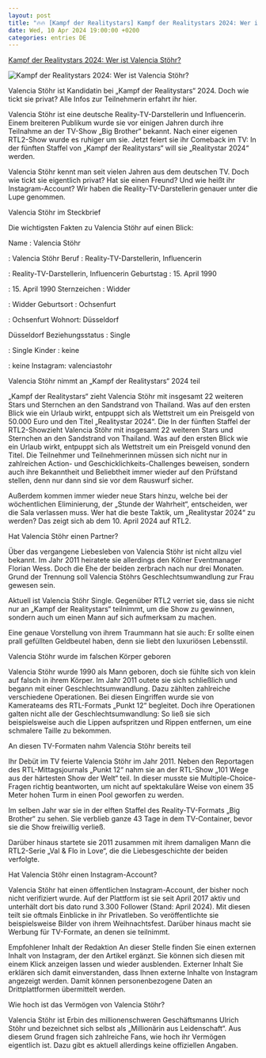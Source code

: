 ```yaml
---
layout: post
title: "🔥🔥 [Kampf der Realitystars] Kampf der Realitystars 2024: Wer ist Valencia Stöhr?"
date: Wed, 10 Apr 2024 19:00:00 +0200
categories: entries DE
---
```

[Kampf der Realitystars 2024: Wer ist Valencia Stöhr?](https://www.swp.de/panorama/personen/kampf-der-realitystars-2024-teilnehmer-valencia-stoehr-73487141.html)

![Kampf der Realitystars 2024: Wer ist Valencia Stöhr?](https://www.swp.de/imgs/07/1/3/1/0/5/9/8/7/7/tok_48f54cfda22c73cd15d8f93712a0ef96/w1200_h675_x750_y385_aa8eYhZfkIvg-kampf_der_realitystars_2024_valencia_05.jpg-afe6bf1829d72821.jpeg)

Valencia Stöhr ist Kandidatin bei „Kampf der Realitystars“ 2024. Doch wie tickt sie privat? Alle Infos zur Teilnehmerin erfahrt ihr hier.

Valencia Stöhr ist eine deutsche Reality-TV-Darstellerin und Influencerin. Einem breiteren Publikum wurde sie vor einigen Jahren durch ihre Teilnahme an der TV-Show „Big Brother“ bekannt. Nach einer eigenen RTL2-Show wurde es ruhiger um sie. Jetzt feiert sie ihr Comeback im TV: In der fünften Staffel von „Kampf der Realitystars“ will sie „Realitystar 2024“ werden.

Valencia Stöhr kennt man seit vielen Jahren aus dem deutschen TV. Doch wie tickt sie eigentlich privat? Hat sie einen Freund? Und wie heißt ihr Instagram-Account? Wir haben die Reality-TV-Darstellerin genauer unter die Lupe genommen.

Valencia Stöhr im Steckbrief

Die wichtigsten Fakten zu Valencia Stöhr auf einen Blick:

Name : Valencia Stöhr

: Valencia Stöhr Beruf : Reality-TV-Darstellerin, Influencerin

: Reality-TV-Darstellerin, Influencerin Geburtstag : 15. April 1990

: 15. April 1990 Sternzeichen : Widder

: Widder Geburtsort : Ochsenfurt

: Ochsenfurt Wohnort: Düsseldorf

Düsseldorf Beziehungsstatus : Single

: Single Kinder : keine

: keine Instagram: valenciastohr

Valencia Stöhr nimmt an „Kampf der Realitystars“ 2024 teil

„Kampf der Realitystars“ zieht Valencia Stöhr mit insgesamt 22 weiteren Stars und Sternchen an den Sandstrand von Thailand. Was auf den ersten Blick wie ein Urlaub wirkt, entpuppt sich als Wettstreit um ein Preisgeld von 50.000 Euro und den Titel „Realitystar 2024“. Die In der fünften Staffel der RTL2-Showzieht Valencia Stöhr mit insgesamt 22 weiteren Stars und Sternchen an den Sandstrand von Thailand. Was auf den ersten Blick wie ein Urlaub wirkt, entpuppt sich als Wettstreit um ein Preisgeld vonund den Titel. Die Teilnehmer und Teilnehmerinnen müssen sich nicht nur in zahlreichen Action- und Geschicklichkeits-Challenges beweisen, sondern auch ihre Bekanntheit und Beliebtheit immer wieder auf den Prüfstand stellen, denn nur dann sind sie vor dem Rauswurf sicher.

Außerdem kommen immer wieder neue Stars hinzu, welche bei der wöchentlichen Eliminierung, der „Stunde der Wahrheit“, entscheiden, wer die Sala verlassen muss. Wer hat die beste Taktik, um „Realitystar 2024“ zu werden? Das zeigt sich ab dem 10. April 2024 auf RTL2.

Hat Valencia Stöhr einen Partner?

Über das vergangene Liebesleben von Valencia Stöhr ist nicht allzu viel bekannt. Im Jahr 2011 heiratete sie allerdings den Kölner Eventmanager Florian Wess. Doch die Ehe der beiden zerbrach nach nur drei Monaten. Grund der Trennung soll Valencia Stöhrs Geschlechtsumwandlung zur Frau gewesen sein.

Aktuell ist Valencia Stöhr Single. Gegenüber RTL2 verriet sie, dass sie nicht nur an „Kampf der Realitystars“ teilnimmt, um die Show zu gewinnen, sondern auch um einen Mann auf sich aufmerksam zu machen.

Eine genaue Vorstellung von ihrem Traummann hat sie auch: Er sollte einen prall gefüllten Geldbeutel haben, denn sie liebt den luxuriösen Lebensstil.

Valencia Stöhr wurde im falschen Körper geboren

Valencia Stöhr wurde 1990 als Mann geboren, doch sie fühlte sich von klein auf falsch in ihrem Körper. Im Jahr 2011 outete sie sich schließlich und begann mit einer Geschlechtsumwandlung. Dazu zählten zahlreiche verschiedene Operationen. Bei diesen Eingriffen wurde sie von Kamerateams des RTL-Formats „Punkt 12“ begleitet. Doch ihre Operationen galten nicht alle der Geschlechtsumwandlung: So ließ sie sich beispielsweise auch die Lippen aufspritzen und Rippen entfernen, um eine schmalere Taille zu bekommen.

An diesen TV-Formaten nahm Valencia Stöhr bereits teil

Ihr Debüt im TV feierte Valencia Stöhr im Jahr 2011. Neben den Reportagen des RTL-Mittagsjournals „Punkt 12“ nahm sie an der RTL-Show „101 Wege aus der härtesten Show der Welt“ teil. In dieser musste sie Multiple-Choice-Fragen richtig beantworten, um nicht auf spektakuläre Weise von einem 35 Meter hohen Turm in einen Pool geworfen zu werden.

Im selben Jahr war sie in der elften Staffel des Reality-TV-Formats „Big Brother“ zu sehen. Sie verblieb ganze 43 Tage in dem TV-Container, bevor sie die Show freiwillig verließ.

Darüber hinaus startete sie 2011 zusammen mit ihrem damaligen Mann die RTL2-Serie „Val & Flo in Love“, die die Liebesgeschichte der beiden verfolgte.

Hat Valencia Stöhr einen Instagram-Account?

Valencia Stöhr hat einen öffentlichen Instagram-Account, der bisher noch nicht verifiziert wurde. Auf der Plattform ist sie seit April 2017 aktiv und unterhält dort bis dato rund 3.300 Follower (Stand: April 2024). Mit diesen teilt sie oftmals Einblicke in ihr Privatleben. So veröffentlichte sie beispielsweise Bilder von ihrem Weihnachtsfest. Darüber hinaus macht sie Werbung für TV-Formate, an denen sie teilnimmt.

Empfohlener Inhalt der Redaktion An dieser Stelle finden Sie einen externen Inhalt von Instagram, der den Artikel ergänzt. Sie können sich diesen mit einem Klick anzeigen lassen und wieder ausblenden. Externer Inhalt Sie erklären sich damit einverstanden, dass Ihnen externe Inhalte von Instagram angezeigt werden. Damit können personenbezogene Daten an Drittplattformen übermittelt werden.

Wie hoch ist das Vermögen von Valencia Stöhr?

Valencia Stöhr ist Erbin des millionenschweren Geschäftsmanns Ulrich Stöhr und bezeichnet sich selbst als „Millionärin aus Leidenschaft“. Aus diesem Grund fragen sich zahlreiche Fans, wie hoch ihr Vermögen eigentlich ist. Dazu gibt es aktuell allerdings keine offiziellen Angaben.

